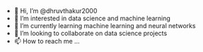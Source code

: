 - 👋 Hi, I’m @dhruvthakur2000
- 👀 I’m interested in data science and machine learning
- 🌱 I’m currently learning machine learning and neural networks
- 💞️ I’m looking to collaborate on data science projects 
- 📫 How to reach me ...

<!---
dhruvthakur2000/dhruvthakur2000 is a ✨ special ✨ repository because its `README.md` (this file) appears on your GitHub profile.
You can click the Preview link to take a look at your changes.
--->
